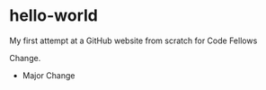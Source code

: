 # hello-world

My first attempt at a GitHub website from scratch for Code Fellows

Change.

* Major Change